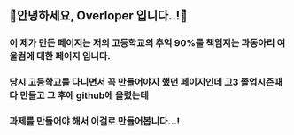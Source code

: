 ## 👋안녕하세요, Overloper 입니다..!👋
### 이 제가 만든 페이지는 저의 고등학교의 추억 90%를 책임지는 과동아리 **여울컴**에 대한 페이지 입니다.
### 당시 고등학교를 다니면서 꼭 만들어야지 했던 페이지인데 고3 졸업시즌때 다 만들고 그 후에 github에 올렸는데
### 과제를 만들어야 해서 이걸로 만들어봅니다...!